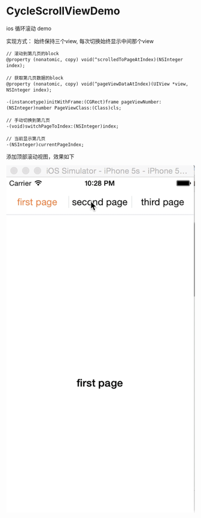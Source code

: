 # CycleScrollViewDemo
ios 循环滚动 demo

实现方式： 始终保持三个view, 每次切换始终显示中间那个view

	// 滚动到第几页的block  
	@property (nonatomic, copy) void(^scrolledToPageAtIndex)(NSInteger index);

	// 获取第几页数据的block
	@property (nonatomic, copy) void(^pageViewDataAtIndex)(UIView *view, NSInteger index);

	-(instancetype)initWithFrame:(CGRect)frame pageViewNumber:(NSInteger)number PageViewClass:(Class)cls;

	// 手动切换到第几页
	-(void)switchPageToIndex:(NSInteger)index;
	
	// 当前显示第几页
	-(NSInteger)currentPageIndex;

添加顶部滚动视图，效果如下

![百度](scroll.gif)
